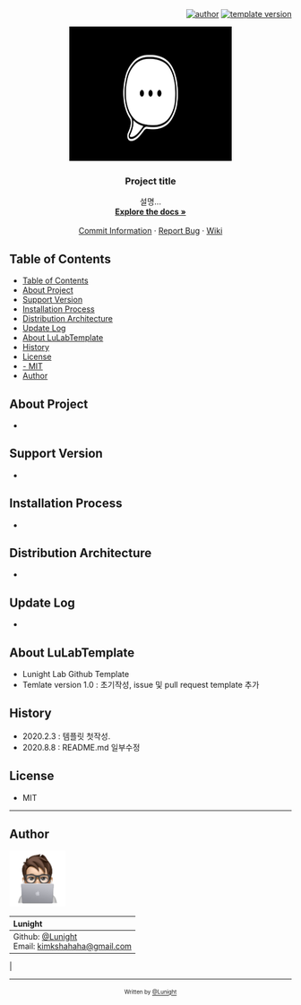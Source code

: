 <div align=right>
	<a href="https://github.com/LunightLab">
		<img alt="author" src= "https://img.shields.io/badge/author-lunight-blue?style=glat-square" target="_blank"></a>
	</a>
	<a href="https://github.com/LunightLab/LuLabTemplate">
		<img alt="template version" src= "https://img.shields.io/badge/template%20version-1.0-blue?style=glat-square" target="_blank"></a>
	</a>
</div>

<!-- PROJECT LOGO -->
<p align="center">
  <a href="https://github.com/project/link">
    <img src="images/readme-title.png" alt="title" width="290" height="240">
  </a>

  <h3 align="center">Project title</h3>

  <p align="center">
    설명...
    <br />
    <a href="https://github.com/github_username/repo"><strong>Explore the docs »</strong></a>
    <br />
    <br />
    <a href="https://google.com">Commit Information</a>
    ·
    <a href="https://google.com">Report Bug</a>
    ·
    <a href="https://google.com">Wiki</a>
  </p>
</p>

## Table of Contents

- [Table of Contents](#table-of-contents)
- [About Project](#about-project)
- [Support Version](#support-version)
- [Installation Process](#installation-process)
- [Distribution Architecture](#distribution-architecture)
- [Update Log](#update-log)
- [About LuLabTemplate](#about-lulabtemplate)
- [History](#history)
- [License](#license)
- [- MIT](#ullimitliul)
- [Author](#author)

## About Project
- 
## Support Version
- 

## Installation Process
- 

## Distribution Architecture
- 

## Update Log
- 

## About LuLabTemplate
- Lunight Lab Github Template  
- Temlate version 1.0 : 초기작성, issue 및 pull request template 추가  

## History
- 2020.2.3 : 템플릿 첫작성.
- 2020.8.8 : README.md 일부수정

## License
- MIT
---
## Author
<p align="left">
  <a href="https://github.com/LunightLab">
    <img src="images/lunightEmoji.png" alt="title" width="100" height="100">
  </a>
</p>  

|**Lunight**|
|:--|
|Github: [@Lunight](https://github.com/LunightLab) <br> Email: [kimkshahaha@gmail.com](kimkshahaha@gmail.com)|
|

---
<div align="center">

<sub><sup>Written by <a href="https://github.com/LunightLab">@Lunight</a></sup></sub><small></small>

</div>

